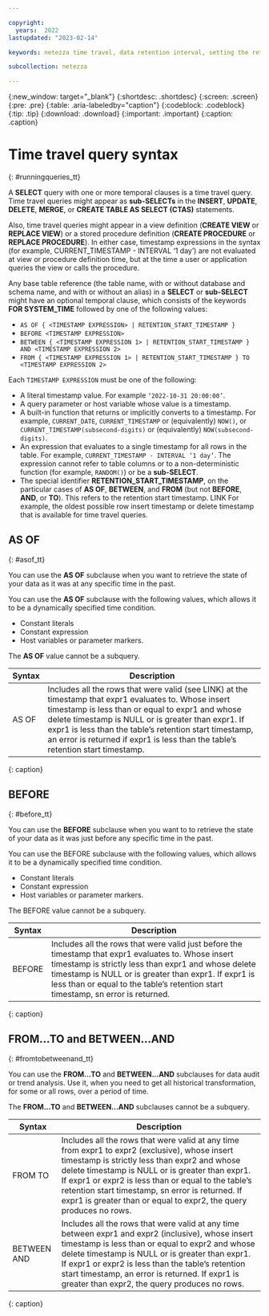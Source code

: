 ```yaml
---

copyright:
  years:  2022
lastupdated: "2023-02-14"

keywords: netezza time travel, data retention interval, setting the retention interval, changing the retention interval

subcollection: netezza

---
```


{:new_window: target="_blank"}
{:shortdesc: .shortdesc}
{:screen: .screen}
{:pre: .pre}
{:table: .aria-labeledby="caption"}
{:codeblock: .codeblock}
{:tip: .tip}
{:download: .download}
{:important: .important}
{:caption: .caption}

# Time travel query syntax
{: #runningqueries_tt}

A **SELECT** query with one or more temporal clauses is a time travel query. Time travel queries might appear as **sub-SELECTs** in the **INSERT**, **UPDATE**, **DELETE**, **MERGE**, or **CREATE TABLE AS SELECT (CTAS)** statements.

Also, time travel queries might appear in a view definition (**CREATE VIEW** or **REPLACE VIEW**) or a stored procedure definition (**CREATE PROCEDURE** or **REPLACE PROCEDURE**). In either case, timestamp expressions in the syntax (for example, CURRENT_TIMESTAMP - INTERVAL ‘1 day’) are not evaluated at view or procedure definition time, but at the time a user or application queries the view or calls the procedure.

Any base table reference (the table name, with or without database and schema name, and with or without an alias) in a **SELECT** or **sub-SELECT** might have an optional temporal clause, which consists of the keywords **FOR SYSTEM_TIME** followed by one of the following values:

- `AS OF { <TIMESTAMP EXPRESSION> | RETENTION_START_TIMESTAMP }`
- `BEFORE <TIMESTAMP EXPRESSION>`
- `BETWEEN { <TIMESTAMP EXPRESSION 1> | RETENTION_START_TIMESTAMP } AND <TIMESTAMP EXPRESSION 2>`
- `FROM { <TIMESTAMP EXPRESSION 1> | RETENTION_START_TIMESTAMP } TO <TIMESTAMP EXPRESSION 2>`

Each `TIMESTAMP EXPRESSION` must be one of the following:

- A literal timestamp value. For example `‘2022-10-31 20:00:00’`.
- A query parameter or host variable whose value is a timestamp.
- A built-in function that returns or implicitly converts to a timestamp. For example, `CURRENT_DATE`, `CURRENT_TIMESTAMP` or (equivalently) `NOW()`, or `CURRENT_TIMESTAMP(subsecond-digits)` or (equivalently) `NOW(subsecond-digits)`.
- An expression that evaluates to a single timestamp for all rows in the table. For example, `CURRENT_TIMESTAMP - INTERVAL ‘1 day’`. The expression cannot refer to table columns or to a non-deterministic function (for example, `RANDOM()`) or be a **sub-SELECT**.
- The special identifier **RETENTION_START_TIMESTAMP**, on the particular cases of **AS OF**, **BETWEEN**, and **FROM** (but not **BEFORE**, **AND**, or **TO**). This refers to the retention start timestamp. LINK For example, the oldest possible row insert timestamp or delete timestamp that is available for time travel queries.

## AS OF
{: #asof_tt}

You can use the **AS OF** subclause when you want to retrieve the state of your data as it was at any specific time in the past.

You can use the **AS OF** subclause with the following values, which allows it to be a dynamically specified time condition.

- Constant literals
- Constant expression
- Host variables or parameter markers.

The **AS OF** value cannot be a subquery.

|Syntax           | Description  |
| -----------     | -----------  |
| AS OF <expr1>  | Includes all the rows that were valid (see LINK) at the timestamp that expr1 evaluates to. Whose insert timestamp is less than or equal to expr1 and whose delete timestamp is NULL or is greater than expr1. If expr1 is less than the table’s retention start timestamp, an error is returned if expr1 is less than the table’s retention start timestamp.|
{: caption}

## BEFORE
{: #before_tt}

You can use the **BEFORE** subclause when you want to to retrieve the state of your data as it was just before any specific time in the past.

You can use the BEFORE subclause with the following values, which allows it to be a dynamically specified time condition.

- Constant literals
- Constant expression
- Host variables or parameter markers.

The BEFORE value cannot be a subquery.

| Syntax      | Description |
| ----------- | ----------- |
| BEFORE <expr1> | Includes all the rows that were valid just before the timestamp that expr1 evaluates to. Whose insert timestamp is strictly less than expr1 and whose delete timestamp is NULL or is greater than expr1. If expr1 is less than or equal to the table’s retention start timestamp, sn error is returned. |
{: caption}

## FROM...TO and BETWEEN...AND
{: #fromtobetweenand_tt}

You can use the **FROM...TO** and **BETWEEN...AND** subclauses for data audit or trend analysis. Use it, when you need to get all historical transformation, for some or all rows, over a period of time.

The **FROM...TO** and **BETWEEN...AND** subclauses cannot be a subquery.

| Syntax      | Description |
| ----------- | ----------- |
| FROM <expr1> TO <expr2> | Includes all the rows that were valid at any time from expr1 to expr2 (exclusive), whose insert timestamp is strictly less than expr2 and whose delete timestamp is NULL or is greater than expr1. If expr1 or expr2 is less than or equal to the table’s retention start timestamp, sn error is returned. If expr1 is greater than or equal to expr2, the query produces no rows.|
| BETWEEN <expr1> AND <expr2> | Includes all the rows that were valid at any time between expr1 and expr2 (inclusive), whose insert timestamp is less than or equal to expr2 and whose delete timestamp is NULL or is greater than expr1. If expr1 or expr2 is less than the table’s retention start timestamp, an error is returned. If expr1 is greater than expr2, the query produces no rows.|
{: caption}
